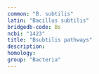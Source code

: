```yaml
---
common: "B. subtilis"
latin: "Bacillus subtilis"
bridgedb-code: Bs
ncbi: "1423"
title: "Bsubtilis pathways"
description:
homology: 
group: "Bacteria"
---
```

